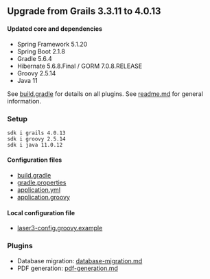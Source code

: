 
## Upgrade from Grails 3.3.11 to 4.0.13

#### Updated core and dependencies

- Spring Framework 5.1.20
- Spring Boot 2.1.8
- Gradle 5.6.4
- Hibernate 5.6.8.Final / GORM 7.0.8.RELEASE
- Groovy 2.5.14
- Java 11

See [build.gradle](../build.gradle) for details on all plugins.
See [readme.md](./readme.md) for general information.

### Setup

    sdk i grails 4.0.13 
    sdk i groovy 2.5.14
    sdk i java 11.0.12

#### Configuration files

- [build.gradle](../build.gradle)
- [gradle.properties](../gradle.properties)
- [application.yml](../grails-app/conf/application.yml)
- [application.groovy](../grails-app/conf/application.groovy)

#### Local configuration file

- [laser3-config.groovy.example](../files/server/laser3-config.groovy.example)

### Plugins 

- Database migration: [database-migration.md](./database-migration.md)
- PDF generation: [pdf-generation.md](./pdf-generation.md)

